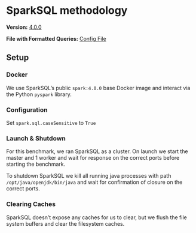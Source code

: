 # SparkSQL methodology

**Version:** [4.0.0](https://hub.docker.com/_/spark)

**File with Formatted Queries:** [Config File](/assets/sparksql/config.yaml)

## Setup

### Docker  
We use SparkSQL’s public `spark:4.0.0` base Docker image and interact via the Python `pyspark` library.

### Configuration 
Set `spark.sql.caseSensitive` to `True`

### Launch & Shutdown 
For this benchmark, we ran SparkSQL as a cluster. On launch we start the master and 1 worker and wait for response on the correct ports before starting the benchmark. 

To shutdown SparkSQL we kill all running java processes with path `/opt/java/openjdk/bin/java` and wait for confirmation of closure on the correct ports.

### Clearing Caches  
SparkSQL doesn’t expose any caches for us to clear, but we flush the file system buffers and clear the filesystem caches. 
